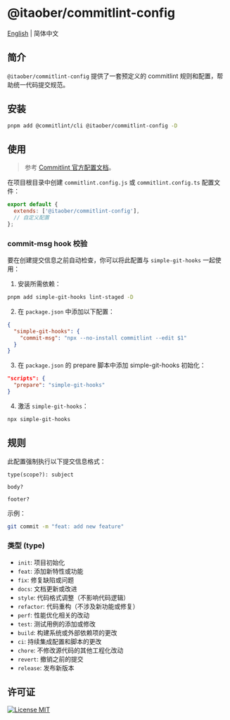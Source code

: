 # @itaober/commitlint-config

[English](./README.md) | 简体中文

## 简介

`@itaober/commitlint-config` 提供了一套预定义的 commitlint 规则和配置，帮助统一代码提交规范。

## 安装

```bash
pnpm add @commitlint/cli @itaober/commitlint-config -D
```

## 使用

> 参考 [Commitlint 官方配置文档](https://commitlint.js.org/reference/configuration.html)。

在项目根目录中创建 `commitlint.config.js` 或 `commitlint.config.ts` 配置文件：

```js
export default {
  extends: ['@itaober/commitlint-config'],
  // 自定义配置
};
```

### commit-msg hook 校验

要在创建提交信息之前自动检查，你可以将此配置与 `simple-git-hooks` 一起使用：

1. 安装所需依赖：

```bash
pnpm add simple-git-hooks lint-staged -D
```

2. 在 `package.json` 中添加以下配置：

```json
{
  "simple-git-hooks": {
    "commit-msg": "npx --no-install commitlint --edit $1"
  }
}
```

3. 在 `package.json` 的 prepare 脚本中添加 simple-git-hooks 初始化：

```json
"scripts": {
  "prepare": "simple-git-hooks"
}
```

4. 激活 `simple-git-hooks`：

```bash
npx simple-git-hooks
```

## 规则

此配置强制执行以下提交信息格式：

```
type(scope?): subject

body?

footer?
```

示例：

```bash
git commit -m "feat: add new feature"
```

### 类型 (type)

- `init`: 项目初始化
- `feat`: 添加新特性或功能
- `fix`: 修复缺陷或问题
- `docs`: 文档更新或改进
- `style`: 代码格式调整（不影响代码逻辑）
- `refactor`: 代码重构（不涉及新功能或修复）
- `perf`: 性能优化相关的改动
- `test`: 测试用例的添加或修改
- `build`: 构建系统或外部依赖项的更改
- `ci`: 持续集成配置和脚本的更改
- `chore`: 不修改源代码的其他工程化改动
- `revert`: 撤销之前的提交
- `release`: 发布新版本

## 许可证

[![License MIT](https://img.shields.io/badge/License-MIT-yellow)](../../LICENSE)
